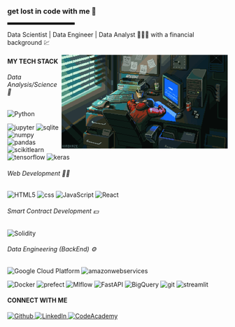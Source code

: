 ### get lost in code with me 🍃

<hr style="width: 150px; border: 2px solid black; margin-left: 0;">


<p>Data Scientist | Data Engineer | Data Analyst 🧑🏽‍💻 with a financial background 💹</p>
 <p> <img src="https://github.com/Kishendas123/Kishendas123/blob/8a3101d10b2fd537047c469f9be83b0ee5a73ffb/KIROKAZE.gif" alt="GIF" align="right" width=380></p> 

<h4>MY TECH STACK</h4>

<!-- <h5>languages</h5> -->
<h6>Data Analysis/Science 🔬</h6>
<p>
<img alt="Python" src="https://img.shields.io/badge/-Python-232121?style=flat-square&logo=python&logoColor=white"/> 
</p>
<p>
<img alt="jupyter" src="https://img.shields.io/badge/-Jupyter-990000?style=flat-square&logo=jupyter&logoColor=white" />
<img alt="sqlite" src="https://img.shields.io/badge/-SQL-orange?style=flat-square&logo=sqlite&logoColor=white" />
<img alt="numpy" src="https://img.shields.io/badge/-NumPy-yellow?style=flat-square&logo=numpy&logoColor=white" />
<img alt="pandas" src="https://img.shields.io/badge/-Pandas-006400?style=flat-square&logo=pandas&logoColor=white" />
<img alt="scikitlearn" src="https://img.shields.io/badge/-scikitlearn-blue?style=flat-square&logo=scikitlearn&logoColor=white" />
<img alt="tensorflow" src="https://img.shields.io/badge/-Tensorflow-00008B?style=flat-square&logo=tensorflow&logoColor=white" />
<img alt="keras" src="https://img.shields.io/badge/-Keras-351c75?style=flat-square&logo=keras&logoColor=white" />
</p>
<h6>Web Development 👨‍🎨 </h6>
<p>
<img alt="HTML5" src="https://img.shields.io/badge/-HTML-232121?style=flat-square&logo=HTML5&logoColor=white" />
<img alt="css" src="https://img.shields.io/badge/-CSS-232121?style=flat-square&logo=css&logoColor=white" />
<img alt="JavaScript" src="https://img.shields.io/badge/-JavaScript-232121?style=flat-square&logo=JavaScript&logoColor=white" />
<img alt="React" src="https://img.shields.io/badge/-React-232121?style=flat-square&logo=React&logoColor=white" /> 
</p>
<h6>Smart Contract Development 💵 </h6>
<p>
  <img alt="Solidity" src="https://img.shields.io/badge/-Solidity-232121?style=flat-square&logo=Solidity&logoColor=white" /> 
</p>

<h6>Data Engineering (BackEnd) ⚙️ </h6>
<p>
<img alt="Google Cloud Platform" src="https://img.shields.io/badge/-Google_Cloud_Platform-232121?style=flat-square&logo=google-cloud&logoColor=white" />
<img alt="amazonwebservices" src="https://img.shields.io/badge/-AWS-232121?style=flat-square&logo=amazonwebservices&logoColor=white"/> 
 
</p>
<p>
<img alt="Docker" src="https://img.shields.io/badge/-Docker-E3CBAE?style=flat-square&logo=docker&logoColor=white" />
<img alt="prefect" src="https://img.shields.io/badge/-Prefect-D2B48C?style=flat-square&logo=prefect&logoColor=white" />
<img alt="Mlflow" src="https://img.shields.io/badge/-MlFlow-B5835A?style=flat-square&logo=mlflow&logoColor=white" />
<img alt="FastAPI" src="https://img.shields.io/badge/-FastAPI-996633?style=flat-square&logo=fastapi&logoColor=white" />
<img alt="BigQuery" src="https://img.shields.io/badge/-BigQuery-7B4F32?style=flat-square&logo=googlebigquery&logoColor=white" /> 
<img alt="git" src="https://img.shields.io/badge/-Git-5D3A1A?style=flat-square&logo=git&logoColor=white" />
<img alt="streamlit" src="https://img.shields.io/badge/-Streamlit-3B1E08?style=flat-square&logo=streamlit&logoColor=white" />
</p>


<h4>CONNECT WITH ME</h4>
<p>
  <a href="https://github.com/Kishendas123" target="_blank">
    <img alt="Github" src="https://img.shields.io/badge/GitHub-4a3b6a.svg?&style=for-the-badge&logo=Github&logoColor=white" />
  </a>
  <a href="https://www.linkedin.com/in/kishen-das/" target="_blank">
    <img alt="LinkedIn" src="https://img.shields.io/badge/linkedin-%230077B5.svg?&style=for-the-badge&logo=linkedin&logoColor=white" />
  </a>
  <a href="https://www.codecademy.com/profiles/kishendas123/" target="_blank">
    <img alt="CodeAcademy" src="https://img.shields.io/badge/codecademy-c3b091?&style=for-the-badge&logo=codecademy&logoColor=black" />
  </a>
</p>
